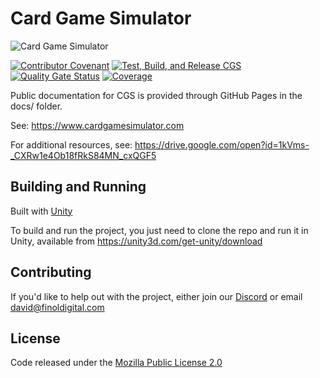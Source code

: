 # Card Game Simulator

![Card Game Simulator](https://www.cardgamesimulator.com/assets/img/CGSLogo.png)

[![Contributor Covenant](https://img.shields.io/badge/Contributor%20Covenant-2.1-4baaaa.svg)](CODE_OF_CONDUCT.md)
[![Test, Build, and Release CGS](https://github.com/finol-digital/Card-Game-Simulator/actions/workflows/main.yml/badge.svg)](https://github.com/finol-digital/Card-Game-Simulator/actions/workflows/main.yml)
[![Quality Gate Status](https://sonarcloud.io/api/project_badges/measure?project=finol-digital_Card-Game-Simulator&metric=alert_status)](https://sonarcloud.io/summary/new_code?id=finol-digital_Card-Game-Simulator)
[![Coverage](https://sonarcloud.io/api/project_badges/measure?project=finol-digital_Card-Game-Simulator&metric=coverage)](https://sonarcloud.io/summary/new_code?id=finol-digital_Card-Game-Simulator)

Public documentation for CGS is provided through GitHub Pages in the docs/ folder. 

See: https://www.cardgamesimulator.com

For additional resources, see: https://drive.google.com/open?id=1kVms-_CXRw1e4Ob18fRkS84MN_cxQGF5

## Building and Running

Built with [Unity](https://unity.com/)

To build and run the project, you just need to clone the repo and run it in Unity, available from https://unity3d.com/get-unity/download

## Contributing

If you'd like to help out with the project, either join our [Discord](https://discord.gg/MdUHEUJCU4) or email <david@finoldigital.com>

## License

Code released under the [Mozilla Public License 2.0](LICENSE.md)
